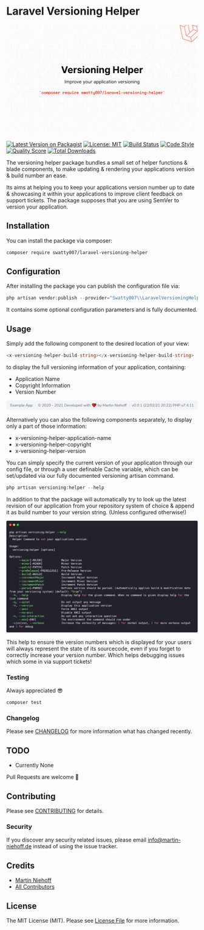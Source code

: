 # Laravel Versioning Helper

![Package Banner](./docs/banner.png "Package Banner")

[![Latest Version on Packagist](https://img.shields.io/packagist/v/swatty007/laravel-versioning-helper.svg?style=flat-square)](https://packagist.org/packages/swatty007/laravel-versioning-helper)
[![License: MIT](https://img.shields.io/badge/license-MIT-brightgreen.svg?style=flat-square)](https://opensource.org/licenses/MIT)
[![Build Status](https://github.com/swatty007/laravel-versioning-helper/actions/workflows/run-tests.yml/badge.svg)](https://www.travis-ci.com/swatty007/laravel-versioning-helper)
[![Code Style](https://github.com/swatty007/laravel-versioning-helper/actions/workflows/check-coding-standards.yml/badge.svg)](https://github.styleci.io/repos/340988427?branch=main)
[![Quality Score](https://img.shields.io/scrutinizer/g/swatty007/laravel-versioning-helper.svg?style=flat-square)](https://scrutinizer-ci.com/g/swatty007/laravel-versioning-helper)
[![Total Downloads](https://img.shields.io/packagist/dt/swatty007/laravel-versioning-helper.svg?style=flat-square)](https://packagist.org/packages/swatty007/laravel-versioning-helper)

The versioning helper package bundles a small set of helper functions & blade components,
to make updating & rendering your applications version & build number an ease.

Its aims at helping you to keep your applications version number up to date
& showcasing it within your applications to improve client feedback on support tickets.
The package supposes that you are using SemVer to version your application.

## Installation

You can install the package via composer:

```bash
composer require swatty007/laravel-versioning-helper
```

## Configuration
After installing the package you can publish the configuration file via:
```php
php artisan vendor:publish --provider="Swatty007\\LaravelVersioningHelper\\LaravelVersioningHelperServiceProvider"
```
It contains some optional configuration parameters and is fully documented.

## Usage
Simply add the following component to the desired location of your view:
```php
<x-versioning-helper-build-string></x-versioning-helper-build-string>
```
to display the full versioning information of your application, containing:
- Application Name
- Copyright Information
- Version Number

 ![Package Banner](./docs/blade-view.PNG "Package Banner")
  
Alternatively you can also the following components separately, to display only a part of those information:
- x-versioning-helper-application-name
- x-versioning-helper-copyright
- x-versioning-helper-version

You can simply specify the current version of your application through our config file,
or through a user definable Cache variable, which can be set/updated via our fully documented versioning artisan command.
```php
php artisan versioning:helper --help
```

In addition to that the package will automatically try to look up the latest revision of our application
from your repository system of choice & append it as build number to your version string. (Unless configured otherwise!)

![Package Banner](./docs/artisan-command.png "Package Banner")

This help to ensure the version numbers which is displayed for your users will always represent the state of its
sourcecode, even if you forget to correctly increase your version number. Which helps debugging issues which some in via support tickets!

### Testing
Always appreciated 😎
``` bash
composer test
```

### Changelog

Please see [CHANGELOG](CHANGELOG.md) for more information what has changed recently.

## TODO

- Currently None

Pull Requests are welcome :monocle_face:

## Contributing

Please see [CONTRIBUTING](CONTRIBUTING.md) for details.

### Security

If you discover any security related issues, please email info@martin-niehoff.de instead of using the issue tracker.

## Credits

- [Martin Niehoff](https://github.com/swatty007)
- [All Contributors](../../contributors)

## License

The MIT License (MIT). Please see [License File](LICENSE.md) for more information.

